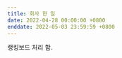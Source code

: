 ```yaml
---
title: 회사 한 일
date: 2022-04-28 00:00:00 +0800
enddate: 2022-05-03 23:59:59 +0800
---
```


랭킹보드 처리 함.
